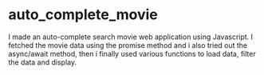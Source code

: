 # auto_complete_movie
I made an auto-complete search movie web application using Javascript. I fetched the movie data using the promise method and i also tried out the async/await method, then i finally used various functions to load data, filter the data and display.
